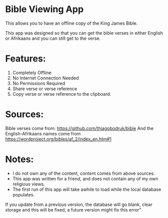 # Bible Viewing App

This allows you to have an offline copy of the King James Bible.

This app was designed so that you can get the bible verses in either English or Afrikaans and you can still get to the verse.

# Features:

1. Completely Offline
2. No Internet Connection Needed
3. No Permissions Required
4. Share verse or verse reference
5. Copy verse or verse reference to the clipboard.

# Sources:

Bible verses come from: <https://github.com/thiagobodruk/bible>
And the English-Afrikaans names come from <https://wordproject.org/bibles/af_2/index_en.htm#1>

# Notes:

* I do not own any of the content, content comes from above sources.
* This app was written for a friend, and does not contain any of my own religious views.
* The first run of this app will take awhile to load while the local database populates.

If you update from a previous version, the database will go blank, clear storage and this will be fixed, a future version might fix this error"

